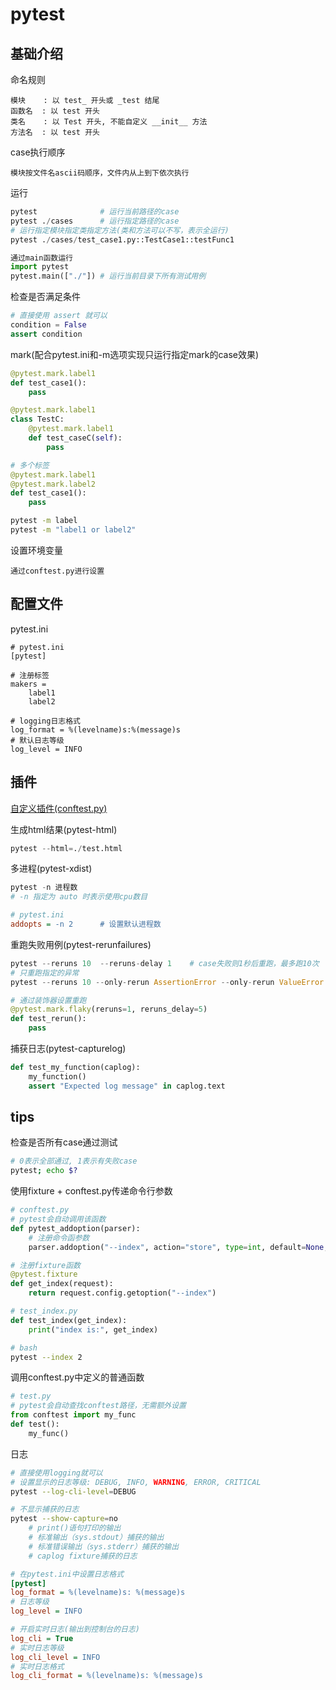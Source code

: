
# pytest

## 基础介绍

命名规则

```text
模块    : 以 test_ 开头或 _test 结尾
函数名  : 以 test 开头
类名    : 以 Test 开头, 不能自定义 __init__ 方法
方法名  : 以 test 开头
```

case执行顺序

```text
模块按文件名ascii码顺序，文件内从上到下依次执行
```

运行

```python
pytest              # 运行当前路径的case
pytest ./cases      # 运行指定路径的case
# 运行指定模块指定类指定方法(类和方法可以不写，表示全运行)
pytest ./cases/test_case1.py::TestCase1::testFunc1

通过main函数运行
import pytest
pytest.main(["./"]) # 运行当前目录下所有测试用例
```

检查是否满足条件

```python
# 直接使用 assert 就可以
condition = False
assert condition
```

mark(配合pytest.ini和-m选项实现只运行指定mark的case效果)

```python
@pytest.mark.label1
def test_case1():
    pass

@pytest.mark.label1
class TestC:
    @pytest.mark.label1
    def test_caseC(self):
        pass

# 多个标签
@pytest.mark.label1
@pytest.mark.label2
def test_case1():
    pass
```

```bash
pytest -m label
pytest -m "label1 or label2"
```

设置环境变量

```text
通过conftest.py进行设置
```

## 配置文件

pytest.ini

```text
# pytest.ini
[pytest]

# 注册标签
makers = 
    label1
    label2

# logging日志格式
log_format = %(levelname)s:%(message)s
# 默认日志等级
log_level = INFO
```

## 插件

[自定义插件(conftest.py)](https://zhuanlan.zhihu.com/p/157468224)

生成html结果(pytest-html)

```python
pytest --html=./test.html
```

多进程(pytest-xdist)

```python
pytest -n 进程数
# -n 指定为 auto 时表示使用cpu数目
```

```ini
# pytest.ini
addopts = -n 2      # 设置默认进程数
```

重跑失败用例(pytest-rerunfailures)

```python
pytest --reruns 10  --reruns-delay 1    # case失败则1秒后重跑，最多跑10次
# 只重跑指定的异常
pytest --reruns 10 --only-rerun AssertionError --only-rerun ValueError 

# 通过装饰器设置重跑
@pytest.mark.flaky(reruns=1, reruns_delay=5)
def test_rerun():
    pass
```

捕获日志(pytest-capturelog)

```python
def test_my_function(caplog):
    my_function()
    assert "Expected log message" in caplog.text
```

## tips

检查是否所有case通过测试

```bash
# 0表示全部通过, 1表示有失败case
pytest; echo $?
```

使用fixture + conftest.py传递命令行参数

```python
# conftest.py
# pytest会自动调用该函数
def pytest_addoption(parser):
    # 注册命令函参数
    parser.addoption("--index", action="store", type=int, default=None, help="set index")

# 注册fixture函数
@pytest.fixture
def get_index(request):
    return request.config.getoption("--index")
```

```python
# test_index.py
def test_index(get_index):
    print("index is:", get_index)
```

```bash
# bash
pytest --index 2
```

调用conftest.py中定义的普通函数

```python
# test.py
# pytest会自动查找conftest路径，无需额外设置
from conftest import my_func
def test():
    my_func()
```

日志

```bash
# 直接使用logging就可以
# 设置显示的日志等级: DEBUG, INFO, WARNING, ERROR, CRITICAL
pytest --log-cli-level=DEBUG

# 不显示捕获的日志
pytest --show-capture=no
    # print()语句打印的输出
    # 标准输出（sys.stdout）捕获的输出
    # 标准错误输出（sys.stderr）捕获的输出
    # caplog fixture捕获的日志
```

```ini
# 在pytest.ini中设置日志格式
[pytest]
log_format = %(levelname)s: %(message)s
# 日志等级
log_level = INFO

# 开启实时日志(输出到控制台的日志)
log_cli = True
# 实时日志等级
log_cli_level = INFO
# 实时日志格式
log_cli_format = %(levelname)s: %(message)s
```
